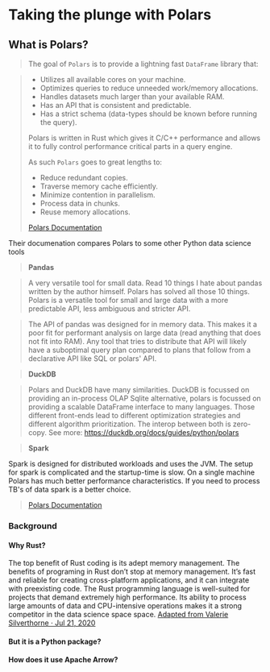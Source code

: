 # Taking the plunge with Polars

## What is Polars?

> The goal of `Polars` is to provide a lightning fast `DataFrame` library that:

> - Utilizes all available cores on your machine.
> - Optimizes queries to reduce unneeded work/memory allocations.
> - Handles datasets much larger than your available RAM.
> - Has an API that is consistent and predictable.
> - Has a strict schema (data-types should be known before running the query).
> 
> Polars is written in Rust which gives it C/C++ performance and allows it to fully control performance critical parts in a query engine.
> 
> As such `Polars` goes to great lengths to:
> 
> - Reduce redundant copies.
> - Traverse memory cache efficiently.
> - Minimize contention in parallelism.
> - Process data in chunks.
> - Reuse memory allocations.
> 
> [Polars Documentation](https://pola-rs.github.io/polars-book/user-guide/)

Their documenation compares Polars to some other Python data science tools

> **Pandas**

> A very versatile tool for small data. Read 10 things I hate about pandas written by the author himself. Polars has solved all those 10 things. Polars is a versatile tool for small and large data with a more predictable API, less ambiguous and stricter API.

> The API of pandas was designed for in memory data. This makes it a poor fit for performant analysis on large data (read anything that does not fit into RAM). Any tool that tries to distribute that API will likely have a suboptimal query plan compared to plans that follow from a declarative API like SQL or polars' API.

> **DuckDB**

> Polars and DuckDB have many similarities. DuckDB is focussed on providing an in-process OLAP Sqlite alternative, polars is focussed on providing a scalable DataFrame interface to many languages. Those different front-ends lead to different optimization strategies and different algorithm prioritization. The interop between both is zero-copy. See more: https://duckdb.org/docs/guides/python/polars

> **Spark**

Spark is designed for distributed workloads and uses the JVM. The setup for spark is complicated and the startup-time is slow. On a single machine Polars has much better performance characteristics. If you need to process TB's of data spark is a better choice.

> [Polars Documentation](https://pola-rs.github.io/polars-book/user-guide/)


### Background

#### Why Rust?

The top benefit of Rust coding is its adept memory management. The benefits of programing in Rust don’t stop at memory management. It’s fast and reliable for creating cross-platform applications, and it can integrate with preexisting code. The Rust programming language is well-suited for projects that demand extremely high performance. Its ability to process large amounts of data and CPU-intensive operations makes it a strong competitor in the data science space space. [Adapted from Valerie Silverthorne ·
Jul 21, 2020](https://about.gitlab.com/blog/2020/07/21/rust-programming-language/)


#### But it is a Python package?



#### How does it use Apache Arrow?

